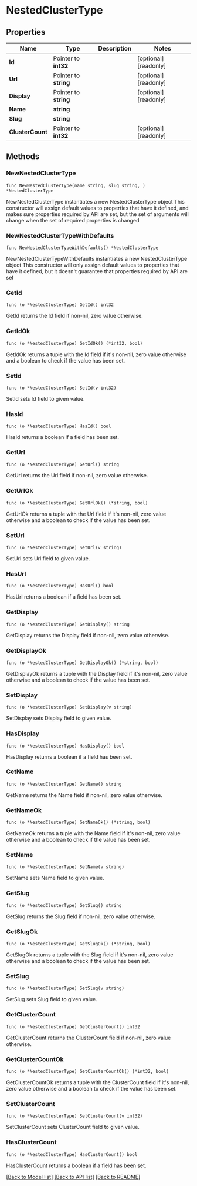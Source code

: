 # NestedClusterType

## Properties

Name | Type | Description | Notes
------------ | ------------- | ------------- | -------------
**Id** | Pointer to **int32** |  | [optional] [readonly] 
**Url** | Pointer to **string** |  | [optional] [readonly] 
**Display** | Pointer to **string** |  | [optional] [readonly] 
**Name** | **string** |  | 
**Slug** | **string** |  | 
**ClusterCount** | Pointer to **int32** |  | [optional] [readonly] 

## Methods

### NewNestedClusterType

`func NewNestedClusterType(name string, slug string, ) *NestedClusterType`

NewNestedClusterType instantiates a new NestedClusterType object
This constructor will assign default values to properties that have it defined,
and makes sure properties required by API are set, but the set of arguments
will change when the set of required properties is changed

### NewNestedClusterTypeWithDefaults

`func NewNestedClusterTypeWithDefaults() *NestedClusterType`

NewNestedClusterTypeWithDefaults instantiates a new NestedClusterType object
This constructor will only assign default values to properties that have it defined,
but it doesn't guarantee that properties required by API are set

### GetId

`func (o *NestedClusterType) GetId() int32`

GetId returns the Id field if non-nil, zero value otherwise.

### GetIdOk

`func (o *NestedClusterType) GetIdOk() (*int32, bool)`

GetIdOk returns a tuple with the Id field if it's non-nil, zero value otherwise
and a boolean to check if the value has been set.

### SetId

`func (o *NestedClusterType) SetId(v int32)`

SetId sets Id field to given value.

### HasId

`func (o *NestedClusterType) HasId() bool`

HasId returns a boolean if a field has been set.

### GetUrl

`func (o *NestedClusterType) GetUrl() string`

GetUrl returns the Url field if non-nil, zero value otherwise.

### GetUrlOk

`func (o *NestedClusterType) GetUrlOk() (*string, bool)`

GetUrlOk returns a tuple with the Url field if it's non-nil, zero value otherwise
and a boolean to check if the value has been set.

### SetUrl

`func (o *NestedClusterType) SetUrl(v string)`

SetUrl sets Url field to given value.

### HasUrl

`func (o *NestedClusterType) HasUrl() bool`

HasUrl returns a boolean if a field has been set.

### GetDisplay

`func (o *NestedClusterType) GetDisplay() string`

GetDisplay returns the Display field if non-nil, zero value otherwise.

### GetDisplayOk

`func (o *NestedClusterType) GetDisplayOk() (*string, bool)`

GetDisplayOk returns a tuple with the Display field if it's non-nil, zero value otherwise
and a boolean to check if the value has been set.

### SetDisplay

`func (o *NestedClusterType) SetDisplay(v string)`

SetDisplay sets Display field to given value.

### HasDisplay

`func (o *NestedClusterType) HasDisplay() bool`

HasDisplay returns a boolean if a field has been set.

### GetName

`func (o *NestedClusterType) GetName() string`

GetName returns the Name field if non-nil, zero value otherwise.

### GetNameOk

`func (o *NestedClusterType) GetNameOk() (*string, bool)`

GetNameOk returns a tuple with the Name field if it's non-nil, zero value otherwise
and a boolean to check if the value has been set.

### SetName

`func (o *NestedClusterType) SetName(v string)`

SetName sets Name field to given value.


### GetSlug

`func (o *NestedClusterType) GetSlug() string`

GetSlug returns the Slug field if non-nil, zero value otherwise.

### GetSlugOk

`func (o *NestedClusterType) GetSlugOk() (*string, bool)`

GetSlugOk returns a tuple with the Slug field if it's non-nil, zero value otherwise
and a boolean to check if the value has been set.

### SetSlug

`func (o *NestedClusterType) SetSlug(v string)`

SetSlug sets Slug field to given value.


### GetClusterCount

`func (o *NestedClusterType) GetClusterCount() int32`

GetClusterCount returns the ClusterCount field if non-nil, zero value otherwise.

### GetClusterCountOk

`func (o *NestedClusterType) GetClusterCountOk() (*int32, bool)`

GetClusterCountOk returns a tuple with the ClusterCount field if it's non-nil, zero value otherwise
and a boolean to check if the value has been set.

### SetClusterCount

`func (o *NestedClusterType) SetClusterCount(v int32)`

SetClusterCount sets ClusterCount field to given value.

### HasClusterCount

`func (o *NestedClusterType) HasClusterCount() bool`

HasClusterCount returns a boolean if a field has been set.


[[Back to Model list]](../README.md#documentation-for-models) [[Back to API list]](../README.md#documentation-for-api-endpoints) [[Back to README]](../README.md)


